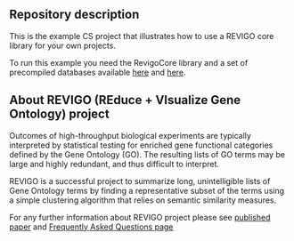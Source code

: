 ﻿## Repository description
<p>This is the example CS project that illustrates how to use a REVIGO core library for your own projects.</p>
<p>To run this example you need the RevigoCore library and a set of precompiled databases available 
<a href="http://revigo.irb.hr/Databases/GeneOntology.xml.gz" target="_blank">here</a> and 
<a href="http://revigo.irb.hr/Databases/SpeciesAnnotations.xml.gz" target="_blank">here</a>.</p>

## About REVIGO (REduce + VIsualize Gene Ontology) project
<p>Outcomes of high-throughput biological experiments are typically interpreted by statistical testing
for enriched gene functional categories defined by the Gene Ontology (GO). The resulting lists of GO terms 
may be large and highly redundant, and thus difficult to interpret.<p>
<p>REVIGO is a successful project to summarize long, unintelligible lists of Gene Ontology terms by finding a representative subset 
of the terms using a simple clustering algorithm that relies on semantic similarity measures.</p>
<p>For any further information about REVIGO project please see  
<a href="https://dx.doi.org/10.1371/journal.pone.0021800" target="_blank">published paper</a> and  
<a href="http://revigo.irb.hr/FAQ.aspx" target="_blank">Frequently Asked Questions page</a></p>
